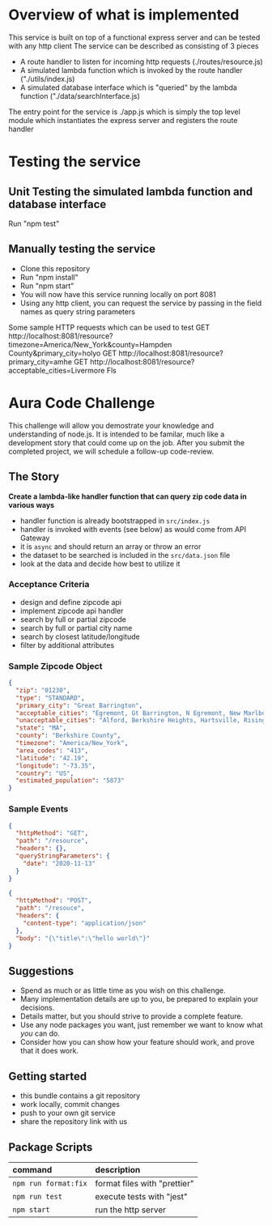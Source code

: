 # Overview of what is implemented
This service is built on top of a functional express server and can be tested with any http client
The service can be described as consisting of 3 pieces
- A route handler to listen for incoming http requests (./routes/resource.js)
- A simulated lambda function which is invoked by the route handler ("./utils/index.js)
- A simulated database interface which is "queried" by the lambda function ("./data/searchInterface.js)

The entry point for the service is ./app.js which is simply the top level module which instantiates the express server
and registers the route handler

# Testing the service
## Unit Testing the simulated lambda function and database interface
Run "npm test"

## Manually testing the service
- Clone this repository
- Run "npm install"
- Run "npm start"
- You will now have this service running locally on port 8081
- Using any http client, you can request the service by passing in the field names as query string parameters

Some sample HTTP requests which can be used to test 
GET http://localhost:8081/resource?timezone=America/New_York&county=Hampden County&primary_city=holyo
GET http://localhost:8081/resource?primary_city=amhe
GET http://localhost:8081/resource?acceptable_cities=Livermore Fls


# Aura Code Challenge

This challenge will allow you demostrate your knowledge and understanding of node.js.
It is intended to be familar, much like a development story that could come up on the job.
After you submit the completed project, we will schedule a follow-up code-review.

## The Story

**Create a lambda-like handler function that can query zip code data in various ways**

- handler function is already bootstrapped in `src/index.js`
- handler is invoked with events (see below) as would come from API Gateway
- it is `async` and should return an array or throw an error
- the dataset to be searched is included in the `src/data.json` file
- look at the data and decide how best to utilize it

### Acceptance Criteria

- design and define zipcode api
- implement zipcode api handler
- search by full or partial zipcode
- search by full or partial city name
- search by closest latitude/longitude
- filter by additional attributes

### Sample Zipcode Object

```json
{
  "zip": "01230",
  "type": "STANDARD",
  "primary_city": "Great Barrington",
  "acceptable_cities": "Egremont, Gt Barrington, N Egremont, New Marlboro, New Marlborou, New Marlborough, North Egremont, Simons Rock",
  "unacceptable_cities": "Alford, Berkshire Heights, Hartsville, Risingdale, Van Deusenville",
  "state": "MA",
  "county": "Berkshire County",
  "timezone": "America/New_York",
  "area_codes": "413",
  "latitude": "42.19",
  "longitude": "-73.35",
  "country": "US",
  "estimated_population": "5873"
}
```

### Sample Events

```json
{
  "httpMethod": "GET",
  "path": "/resource",
  "headers": {},
  "queryStringParameters": {
    "date": "2020-11-13"
  }
}
```

```json
{
  "httpMethod": "POST",
  "path": "/resouce",
  "headers": {
    "content-type": "application/json"
  },
  "body": "{\"title\":\"hello world\"}"
}
```

## Suggestions

- Spend as much or as little time as you wish on this challenge.
- Many implementation details are up to you, be prepared to explain your decisions.
- Details matter, but you should strive to provide a complete feature.
- Use any node packages you want, just remember we want to know what _you_ can do.
- Consider how you can show how your feature should work, and prove that it does work.

## Getting started

- this bundle contains a git repository
- work locally, commit changes
- push to your own git service
- share the repository link with us

## Package Scripts

| command              | description                  |
| :------------------- | :--------------------------- |
| `npm run format:fix` | format files with "prettier" |
| `npm run test`       | execute tests with "jest"    |
| `npm start`          | run the http server          |